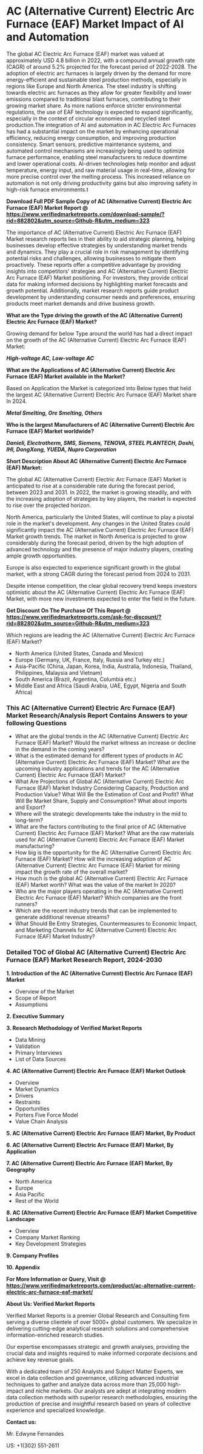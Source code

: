 <meta name="title" content="Global AC (Alternative Current) Electric Arc Furnace (EAF) Market Impact of AI and Automation"><meta name="description" content="The global AC Electric Arc Furnace (EAF) market was valued at approximately USD 4.8 billion in 2022, with a compound annual growth rate (CAGR) of around 5.2% projected fo"><meta name="title" content="AC (Alternative Current) Electric Arc Furnace (EAF) Market Size, Share, Scope, Trends, Growth, Opportunities, Analysis, Forecast"><h1>AC (Alternative Current) Electric Arc Furnace (EAF) Market Impact of AI and Automation</h1>The global AC Electric Arc Furnace (EAF) market was valued at approximately USD 4.8 billion in 2022, with a compound annual growth rate (CAGR) of around 5.2% projected for the forecast period of 2022-2028. The adoption of electric arc furnaces is largely driven by the demand for more energy-efficient and sustainable steel production methods, especially in regions like Europe and North America. The steel industry is shifting towards electric arc furnaces as they allow for greater flexibility and lower emissions compared to traditional blast furnaces, contributing to their growing market share. As more nations enforce stricter environmental regulations, the use of EAF technology is expected to expand significantly, especially in the context of circular economies and recycled steel production.The integration of AI and automation in AC Electric Arc Furnaces has had a substantial impact on the market by enhancing operational efficiency, reducing energy consumption, and improving production consistency. Smart sensors, predictive maintenance systems, and automated control mechanisms are increasingly being used to optimize furnace performance, enabling steel manufacturers to reduce downtime and lower operational costs. AI-driven technologies help monitor and adjust temperature, energy input, and raw material usage in real-time, allowing for more precise control over the melting process. This increased reliance on automation is not only driving productivity gains but also improving safety in high-risk furnace environments.t</p><p id="" class=""><strong>Download Full PDF Sample Copy of AC (Alternative Current) Electric Arc Furnace (EAF) Market Report @ <a href="https://www.verifiedmarketreports.com/download-sample/?rid=882802&utm_source=Github-R&utm_medium=323" target="_blank">https://www.verifiedmarketreports.com/download-sample/?rid=882802&utm_source=Github-R&utm_medium=323</a></strong></p><p>The importance of&nbsp;AC (Alternative Current) Electric Arc Furnace (EAF) Market research reports lies in their ability to aid strategic planning, helping businesses develop effective strategies by understanding market trends and dynamics. They play a crucial role in risk management by identifying potential risks and challenges, allowing businesses to mitigate them proactively. These reports offer a competitive advantage by providing insights into competitors' strategies and AC (Alternative Current) Electric Arc Furnace (EAF) Market positioning. For investors, they provide critical data for making informed decisions by highlighting market forecasts and growth potential. Additionally, market research reports guide product development by understanding consumer needs and preferences, ensuring products meet market demands and drive business growth.</p><p><strong>What are the&nbsp;Type driving the growth of the AC (Alternative Current) Electric Arc Furnace (EAF) Market?</strong></p><p id="" class="">Growing demand for below Type around the world has had a direct impact on the growth of the AC (Alternative Current) Electric Arc Furnace (EAF) Market:</p><em><strong>High-voltage AC, Low-voltage AC</strong></em></p><strong>What are the&nbsp;Applications&nbsp;of AC (Alternative Current) Electric Arc Furnace (EAF) Market available in the Market?</strong></p><p id="" class="">Based on Application the Market is categorized into Below types that held the largest AC (Alternative Current) Electric Arc Furnace (EAF) Market share In 2024.</p><em><strong>Metal Smelting, Ore Smelting, Others</strong></em></p><strong>Who is the largest Manufacturers of AC (Alternative Current) Electric Arc Furnace (EAF) Market worldwide?</strong></p><p><em><strong>Danieli, Electrotherm, SMS, Siemens, TENOVA, STEEL PLANTECH, Doshi, IHI, DongXong, YUEDA, Nupro Corporation</strong></em></p><p id="" class=""><strong>Short Description About AC (Alternative Current) Electric Arc Furnace (EAF) Market:</strong></p><p>The global AC (Alternative Current) Electric Arc Furnace (EAF) Market is anticipated to rise at a considerable rate during the forecast period, between 2023 and 2031. In 2022, the market is growing steadily, and with the increasing adoption of strategies by key players, the market is expected to rise over the projected horizon.</p><p>North America, particularly the United States, will continue to play a pivotal role in the market's development. Any changes in the United States could significantly impact the AC (Alternative Current) Electric Arc Furnace (EAF) Market growth trends. The market in North America is projected to grow considerably during the forecast period, driven by the high adoption of advanced technology and the presence of major industry players, creating ample growth opportunities.</p><p>Europe is also expected to experience significant growth in the global market, with a strong CAGR during the forecast period from 2024 to 2031.</p><p>Despite intense competition, the clear global recovery trend keeps investors optimistic about the AC (Alternative Current) Electric Arc Furnace (EAF) Market, with more new investments expected to enter the field in the future.</p><p id="" class=""><strong>Get Discount On The Purchase Of This Report @ <a href="https://www.verifiedmarketreports.com/ask-for-discount/?rid=882802&utm_source=Github-R&utm_medium=323" target="_blank">https://www.verifiedmarketreports.com/ask-for-discount/?rid=882802&utm_source=Github-R&utm_medium=323</a></strong></p>Which regions are leading the AC (Alternative Current) Electric Arc Furnace (EAF) Market?</p><ul><li>North America (United States, Canada and Mexico)</li><li>Europe (Germany, UK, France, Italy, Russia and Turkey etc.)</li><li>Asia-Pacific (China, Japan, Korea, India, Australia, Indonesia, Thailand, Philippines, Malaysia and Vietnam)</li><li>South America (Brazil, Argentina, Columbia etc.)</li><li>Middle East and Africa (Saudi Arabia, UAE, Egypt, Nigeria and South Africa)</li></ul><h3 id="" class="">This AC (Alternative Current) Electric Arc Furnace (EAF) Market Research/Analysis Report Contains Answers to your following Questions</h3><ul><li>What are the global trends in the AC (Alternative Current) Electric Arc Furnace (EAF) Market? Would the market witness an increase or decline in the demand in the coming years?</li><li>What is the estimated demand for different types of products in AC (Alternative Current) Electric Arc Furnace (EAF) Market? What are the upcoming industry applications and trends for the AC (Alternative Current) Electric Arc Furnace (EAF) Market?</li><li>What Are Projections of Global AC (Alternative Current) Electric Arc Furnace (EAF) Market Industry Considering Capacity, Production and Production Value? What Will Be the Estimation of Cost and Profit? What Will Be Market Share, Supply and Consumption? What about imports and Export?</li><li>Where will the strategic developments take the industry in the mid to long-term?</li><li>What are the factors contributing to the final price of AC (Alternative Current) Electric Arc Furnace (EAF) Market? What are the raw materials used for AC (Alternative Current) Electric Arc Furnace (EAF) Market manufacturing?</li><li>How big is the opportunity for the AC (Alternative Current) Electric Arc Furnace (EAF) Market? How will the increasing adoption of AC (Alternative Current) Electric Arc Furnace (EAF) Market for mining impact the growth rate of the overall market?</li><li>How much is the global AC (Alternative Current) Electric Arc Furnace (EAF) Market worth? What was the value of the market In 2020?</li><li>Who are the major players operating in the AC (Alternative Current) Electric Arc Furnace (EAF) Market? Which companies are the front runners?</li><li>Which are the recent industry trends that can be implemented to generate additional revenue streams?</li><li>What Should Be Entry Strategies, Countermeasures to Economic Impact, and Marketing Channels for AC (Alternative Current) Electric Arc Furnace (EAF) Market Industry?</li></ul><h3 id="" class="">Detailed TOC of Global AC (Alternative Current) Electric Arc Furnace (EAF) Market Research Report, 2024-2030</h3><p id="" class=""><strong>1. Introduction of the AC (Alternative Current) Electric Arc Furnace (EAF) Market</strong></p><ul><li>Overview of the Market</li><li>Scope of Report</li><li>Assumptions</li></ul><p id="" class=""><strong>2. Executive Summary</strong></p><p id="" class=""><strong>3. Research Methodology of Verified Market Reports</strong></p><ul><li>Data Mining</li><li>Validation</li><li>Primary Interviews</li><li>List of Data Sources</li></ul><p id="" class=""><strong>4. AC (Alternative Current) Electric Arc Furnace (EAF) Market Outlook</strong></p><ul><li>Overview</li><li>Market Dynamics</li><li>Drivers</li><li>Restraints</li><li>Opportunities</li><li>Porters Five Force Model</li><li>Value Chain Analysis</li></ul><p id="" class=""><strong>5. AC (Alternative Current) Electric Arc Furnace (EAF) Market, By Product</strong></p><p id="" class=""><strong>6. AC (Alternative Current) Electric Arc Furnace (EAF) Market, By Application</strong></p><p id="" class=""><strong>7. AC (Alternative Current) Electric Arc Furnace (EAF) Market, By Geography</strong></p><ul><li>North America</li><li>Europe</li><li>Asia Pacific</li><li>Rest of the World</li></ul><p id="" class=""><strong>8. AC (Alternative Current) Electric Arc Furnace (EAF) Market Competitive Landscape</strong></p><ul><li>Overview</li><li>Company Market Ranking</li><li>Key Development Strategies</li></ul><p id="" class=""><strong>9. Company Profiles</strong></p><p id="" class=""><strong>10. Appendix</strong></p><p id="" class=""><strong>For More Information or Query, Visit @ <a href="https://www.verifiedmarketreports.com/product/ac-alternative-current-electric-arc-furnace-eaf-market/" target="_blank">https://www.verifiedmarketreports.com/product/ac-alternative-current-electric-arc-furnace-eaf-market/</a></strong></p><p id="" class=""><strong>About Us: Verified Market Reports</strong></p><p id="" class="">Verified Market Reports is a premier Global Research and Consulting firm serving a diverse clientele of over 5000+ global customers. We specialize in delivering cutting-edge analytical research solutions and comprehensive information-enriched research studies.</p><p id="" class="">Our expertise encompasses strategic and growth analyses, providing the crucial data and insights required to make informed corporate decisions and achieve key revenue goals.</p><p id="" class="">With a dedicated team of 250 Analysts and Subject Matter Experts, we excel in data collection and governance, utilizing advanced industrial techniques to gather and analyze data across more than 25,000 high-impact and niche markets. Our analysts are adept at integrating modern data collection methods with superior research methodologies, ensuring the production of precise and insightful research based on years of collective experience and specialized knowledge.</p><p id="" class=""><strong>Contact us:</strong></p><p id="" class="">Mr. Edwyne Fernandes</p><p id="" class="">US: +1(302) 551-2611</p>